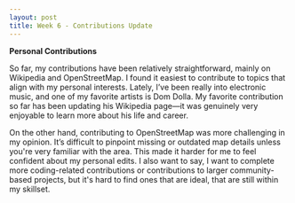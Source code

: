 ```yaml
---
layout: post
title: Week 6 - Contributions Update
---
```


**Personal Contributions**

So far, my contributions have been relatively straightforward, mainly on Wikipedia and OpenStreetMap. I found it easiest to contribute to topics that align with my personal interests. Lately, I’ve been really into electronic music, and one of my favorite artists is Dom Dolla. My favorite contribution so far has been updating his Wikipedia page—it was genuinely very enjoyable to learn more about his life and career. 

<!--more-->

On the other hand, contributing to OpenStreetMap was more challenging in my opinion. It’s difficult to pinpoint missing or outdated map details unless you're very familiar with the area. This made it harder for me to feel confident about my personal edits. I also want to say, I want to complete more coding-related contributions or contributions to larger community-based projects, but it's hard to find ones that are ideal, that are still within my skillset. 
